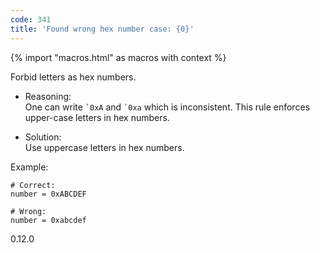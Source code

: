 ```yaml
---
code: 341
title: 'Found wrong hex number case: {0}'
---
```


{% import "macros.html" as macros with context %}

Forbid letters as hex numbers.

  - Reasoning:  
    One can write `` `0xA `` and `` `0xa `` which is inconsistent. This
    rule enforces upper-case letters in hex numbers.

  - Solution:  
    Use uppercase letters in hex numbers.

Example:

    # Correct:
    number = 0xABCDEF
    
    # Wrong:
    number = 0xabcdef

<div class="versionadded">

0.12.0

</div>